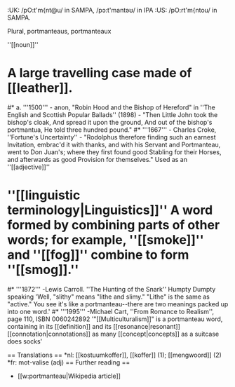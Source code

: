 :UK: /pO:t'm{nt@u/ in SAMPA, /p&#596;:t'mant&#601;&#650;/ in IPA 
:US: /pO:rt'm{ntou/ in SAMPA.

Plural, portmanteaus, portmanteaux

''[[noun]]''

# A large travelling case made of [[leather]].
#* a. '''1500''' - anon, "Robin Hood and the Bishop of Hereford" in ''The English and Scottish Popular Ballads'' (1898) - "Then Little John took the bishop's cloak, And spread it upon the ground, And out of the bishop's portmantua, He told three hundred pound."
#* '''1667''' - Charles Croke, ''Fortune's Uncertainty'' - "Rodolphus therefore finding such an earnest Invitation, embrac'd it with thanks, and with his Servant and Portmanteau, went to Don Juan's; where they first found good Stabling for their Horses, and afterwards as good Provision for themselves."
Used as an ''[[adjective]]''
# ''[[linguistic terminology|Linguistics]]''  A word formed by combining parts of other words; for example, ''[[smoke]]'' and ''[[fog]]'' combine to form ''[[smog]].'' 
#* '''1872''' -Lewis Carroll. ''The Hunting of the Snark'' Humpty Dumpty speaking 'Well, "slithy" means "lithe and slimy." "Lithe" is the same as "active." You see it's like a portmanteau--there are two meanings packed up into one word.'
#* '''1995''' -Michael Cart, ''From Romance to Realism'', page 110, ISBN 0060242892 '"[[Multiculturalism]]" is a portmanteau word, containing in its [[definition]] and its [[resonance|resonant]] [[connotation|connotations]] as many [[concept|concepts]] as a suitcase does socks'

== Translations ==
*nl: [[kostuumkoffer]], [[koffer]] (1); [[mengwoord]] (2)
*fr: mot-valise (adj)
== Further reading ==

* [[w:portmanteau|Wikipedia article]]